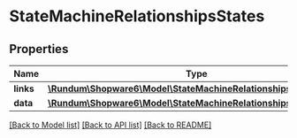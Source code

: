 # StateMachineRelationshipsStates

## Properties
Name | Type | Description | Notes
------------ | ------------- | ------------- | -------------
**links** | [**\Rundum\Shopware6\Model\StateMachineRelationshipsStatesLinks**](StateMachineRelationshipsStatesLinks.md) |  | [optional] 
**data** | [**\Rundum\Shopware6\Model\StateMachineRelationshipsStatesData[]**](StateMachineRelationshipsStatesData.md) |  | [optional] 

[[Back to Model list]](../../README.md#documentation-for-models) [[Back to API list]](../../README.md#documentation-for-api-endpoints) [[Back to README]](../../README.md)

